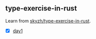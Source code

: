 ## type-exercise-in-rust
Learn from [skyzh/type-exercise-in-rust](https://github.com/skyzh/type-exercise-in-rust).

- [X] [day1](https://www.skyzh.dev/blog/2022-01-22-rust-type-exercise-in-database-executors/)